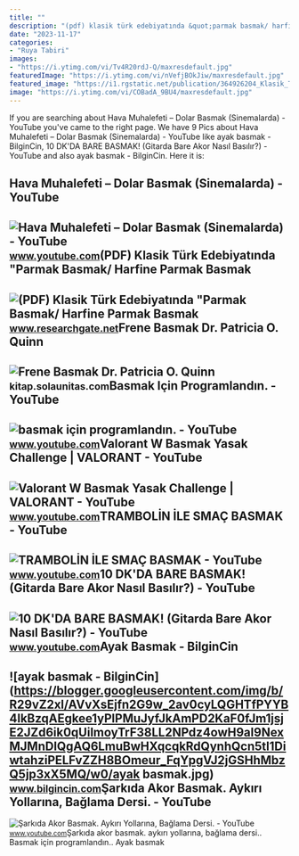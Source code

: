 ```yaml
---
title: ""
description: "(pdf) klasik türk edebiyatında &quot;parmak basmak/ harfine parmak basmak"
date: "2023-11-17"
categories:
- "Ruya Tabiri"
images:
- "https://i.ytimg.com/vi/Tv4R20rdJ-Q/maxresdefault.jpg"
featuredImage: "https://i.ytimg.com/vi/nVefjBOkJiw/maxresdefault.jpg"
featured_image: "https://i1.rgstatic.net/publication/364926204_Klasik_Turk_Edebiyatinda_Parmak_Basmak_Harfine_Parmak_Basmak_Deyimleri_ve_Anlam_Cerceveleri/links/635e9ca86e0d367d91de4fc9/largepreview.png"
image: "https://i.ytimg.com/vi/COBadA_9BU4/maxresdefault.jpg"
---
```


If you are searching about Hava Muhalefeti – Dolar Basmak (Sinemalarda) - YouTube you've came to the right page. We have 9 Pics about Hava Muhalefeti – Dolar Basmak (Sinemalarda) - YouTube like ayak basmak - BilginCin, 10 DK'DA BARE BASMAK! (Gitarda Bare Akor Nasıl Basılır?) - YouTube and also ayak basmak - BilginCin. Here it is:

Hava Muhalefeti – Dolar Basmak (Sinemalarda) - YouTube
------------------------------------------------------

 ![Hava Muhalefeti – Dolar Basmak (Sinemalarda) - YouTube](https://i.ytimg.com/vi/Z1WACk1zhdw/maxresdefault.jpg) <small>www.youtube.com</small>(PDF) Klasik Türk Edebiyatında "Parmak Basmak/ Harfine Parmak Basmak
--------------------------------------------------------------------

 ![(PDF) Klasik Türk Edebiyatında "Parmak Basmak/ Harfine Parmak Basmak](https://i1.rgstatic.net/publication/364926204_Klasik_Turk_Edebiyatinda_Parmak_Basmak_Harfine_Parmak_Basmak_Deyimleri_ve_Anlam_Cerceveleri/links/635e9ca86e0d367d91de4fc9/largepreview.png) <small>www.researchgate.net</small>Frene Basmak Dr. Patricia O. Quinn
----------------------------------

 ![Frene Basmak Dr. Patricia O. Quinn](https://kitap.solaunitas.com/u/solaunitas/img/c/f/r/frene-basmak-1639557608.jpg) <small>kitap.solaunitas.com</small>Basmak Için Programlandın. - YouTube
------------------------------------

 ![basmak için programlandın. - YouTube](https://i.ytimg.com/vi/nVefjBOkJiw/maxresdefault.jpg) <small>www.youtube.com</small>Valorant W Basmak Yasak Challenge | VALORANT - YouTube
------------------------------------------------------

 ![Valorant W Basmak Yasak Challenge | VALORANT - YouTube](https://i.ytimg.com/vi/COBadA_9BU4/maxresdefault.jpg) <small>www.youtube.com</small>TRAMBOLİN İLE SMAÇ BASMAK - YouTube
-----------------------------------

 ![TRAMBOLİN İLE SMAÇ BASMAK - YouTube](https://i.ytimg.com/vi/FaQLTi26dLc/maxresdefault.jpg) <small>www.youtube.com</small>10 DK'DA BARE BASMAK! (Gitarda Bare Akor Nasıl Basılır?) - YouTube
------------------------------------------------------------------

 ![10 DK'DA BARE BASMAK! (Gitarda Bare Akor Nasıl Basılır?) - YouTube](https://i.ytimg.com/vi/80L-rBvARxQ/maxresdefault.jpg) <small>www.youtube.com</small>Ayak Basmak - BilginCin
-----------------------

 ![ayak basmak - BilginCin](https://blogger.googleusercontent.com/img/b/R29vZ2xl/AVvXsEjfn2G9w_2av0cyLQGHTfPYYB4lkBzqAEgkee1yPlPMuJyfJkAmPD2KaF0fJm1jsjE2JZd6ik0qUilmoyTrF38LL2NPdz4owH9al9NexMJMnDIQgAQ6LmuBwHXqcqkRdQynhQcn5tl1DiwtahziPELFvZZH8BOmeur_FqYpgVJ2jGSHhMbzQ5jp3xX5MQ/w0/ayak basmak.jpg) <small>www.bilgincin.com</small>Şarkıda Akor Basmak. Aykırı Yollarına, Bağlama Dersi. - YouTube
---------------------------------------------------------------

 ![Şarkıda Akor Basmak. Aykırı Yollarına, Bağlama Dersi. - YouTube](https://i.ytimg.com/vi/Tv4R20rdJ-Q/maxresdefault.jpg) <small>www.youtube.com</small>Şarkıda akor basmak. aykırı yollarına, bağlama dersi.. Basmak için programlandın.. Ayak basmak
